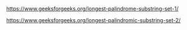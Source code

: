 https://www.geeksforgeeks.org/longest-palindrome-substring-set-1/

https://www.geeksforgeeks.org/longest-palindromic-substring-set-2/